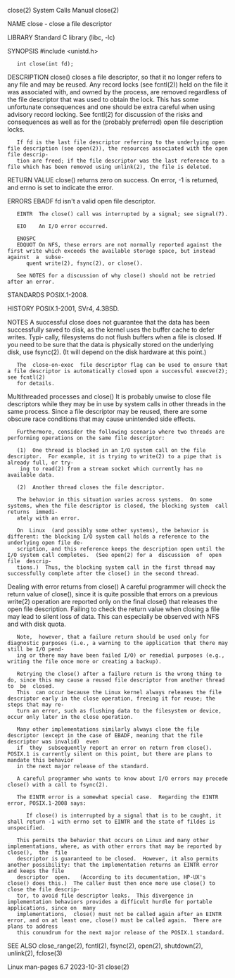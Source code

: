 close(2)							      System Calls Manual							      close(2)

NAME
       close - close a file descriptor

LIBRARY
       Standard C library (libc, -lc)

SYNOPSIS
       #include <unistd.h>

       int close(int fd);

DESCRIPTION
       close()	closes	a file descriptor, so that it no longer refers to any file and may be reused.  Any record locks (see fcntl(2)) held on the file it was
       associated with, and owned by the process, are removed regardless of the file descriptor that was used to obtain the lock.  This has  some  unfortunate
       consequences  and one should be extra careful when using advisory record locking.  See fcntl(2) for discussion of the risks and consequences as well as
       for the (probably preferred) open file description locks.

       If fd is the last file descriptor referring to the underlying open file description (see open(2)), the resources associated with the open file descrip‐
       tion are freed; if the file descriptor was the last reference to a file which has been removed using unlink(2), the file is deleted.

RETURN VALUE
       close() returns zero on success.	 On error, -1 is returned, and errno is set to indicate the error.

ERRORS
       EBADF  fd isn't a valid open file descriptor.

       EINTR  The close() call was interrupted by a signal; see signal(7).

       EIO    An I/O error occurred.

       ENOSPC
       EDQUOT On NFS, these errors are not normally reported against the first write which exceeds the available storage space, but instead against  a	subse‐
	      quent write(2), fsync(2), or close().

       See NOTES for a discussion of why close() should not be retried after an error.

STANDARDS
       POSIX.1-2008.

HISTORY
       POSIX.1-2001, SVr4, 4.3BSD.

NOTES
       A  successful  close  does not guarantee that the data has been successfully saved to disk, as the kernel uses the buffer cache to defer writes.	 Typi‐
       cally, filesystems do not flush buffers when a file is closed.  If you need to be sure that the data is physically stored on the underlying  disk,  use
       fsync(2).  (It will depend on the disk hardware at this point.)

       The  close-on-exec  file descriptor flag can be used to ensure that a file descriptor is automatically closed upon a successful execve(2); see fcntl(2)
       for details.

   Multithreaded processes and close()
       It is probably unwise to close file descriptors while they may be in use by system calls in other threads in the same process.  Since a file descriptor
       may be reused, there are some obscure race conditions that may cause unintended side effects.

       Furthermore, consider the following scenario where two threads are performing operations on the same file descriptor:

       (1)  One thread is blocked in an I/O system call on the file descriptor.	 For example, it is trying to write(2) to a pipe that is already full, or try‐
	    ing to read(2) from a stream socket which currently has no available data.

       (2)  Another thread closes the file descriptor.

       The behavior in this situation varies across systems.  On some systems, when the file descriptor is closed, the blocking system	call  returns  immedi‐
       ately with an error.

       On  Linux  (and possibly some other systems), the behavior is different: the blocking I/O system call holds a reference to the underlying open file de‐
       scription, and this reference keeps the description open until the I/O system call completes.  (See open(2) for a  discussion  of  open	file  descrip‐
       tions.)	Thus, the blocking system call in the first thread may successfully complete after the close() in the second thread.

   Dealing with error returns from close()
       A  careful programmer will check the return value of close(), since it is quite possible that errors on a previous write(2) operation are reported only
       on the final close() that releases the open file description.  Failing to check the return value when closing a file may lead to silent loss  of	 data.
       This can especially be observed with NFS and with disk quota.

       Note,  however, that a failure return should be used only for diagnostic purposes (i.e., a warning to the application that there may still be I/O pend‐
       ing or there may have been failed I/O) or remedial purposes (e.g., writing the file once more or creating a backup).

       Retrying the close() after a failure return is the wrong thing to do, since this may cause a reused file descriptor from another thread to  be  closed.
       This  can occur because the Linux kernel always releases the file descriptor early in the close operation, freeing it for reuse; the steps that may re‐
       turn an error, such as flushing data to the filesystem or device, occur only later in the close operation.

       Many other implementations similarly always close the file descriptor (except in the case of EBADF, meaning that the file descriptor was invalid)  even
       if  they	 subsequently report an error on return from close().  POSIX.1 is currently silent on this point, but there are plans to mandate this behavior
       in the next major release of the standard.

       A careful programmer who wants to know about I/O errors may precede close() with a call to fsync(2).

       The EINTR error is a somewhat special case.  Regarding the EINTR error, POSIX.1-2008 says:

	      If close() is interrupted by a signal that is to be caught, it shall return -1 with errno set to EINTR and the state of fildes is unspecified.

       This permits the behavior that occurs on Linux and many other implementations, where, as with other errors that may be reported by  close(),  the  file
       descriptor is guaranteed to be closed.  However, it also permits another possibility: that the implementation returns an EINTR error and keeps the file
       descriptor  open.   (According to its documentation, HP-UX's close() does this.)	 The caller must then once more use close() to close the file descrip‐
       tor, to avoid file descriptor leaks.  This divergence in implementation behaviors provides a difficult hurdle for portable applications, since on  many
       implementations,	 close() must not be called again after an EINTR error, and on at least one, close() must be called again.  There are plans to address
       this conundrum for the next major release of the POSIX.1 standard.

SEE ALSO
       close_range(2), fcntl(2), fsync(2), open(2), shutdown(2), unlink(2), fclose(3)

Linux man-pages 6.7							  2023-10-31								      close(2)
